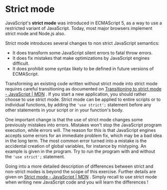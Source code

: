 # Strict mode

JavaScript's **strict mode** was introduced in ECMAScript 5, as a way to use a
restricted variant of JavaScript. Today, most major browsers implement strict
mode and Node.js also.

Strict mode introduces several changes to non strict JavaScript semantics:

* It does transform some JavaScript silent errors to fatal throw errors.
* It does fix mistakes that make optimizations by JavaScript engines difficult.
* It does prohibit some syntax likely to be defined in future versions of
  ECMAScript.

Transforming an existing code written without strict mode into strict mode
requires careful transitioning as documented
on  [Transitioning to strict mode - JavaScript | MDN](https://developer.mozilla.org/en-US/docs/Web/JavaScript/Reference/Strict_mode/Transitioning_to_strict_mode)
. If you start a new application, you should rather choose to use strict mode.
Strict mode can be applied to entire scripts or to individual functions, by
adding the `'use strict';` statement before any other statements in your 
script or in your function's body.

One important change is that the use of strict mode changes some previously 
mistakes into errors. Mistakes won't stop the JavaScript program execution, 
while errors will. The reason for this is that JavaScript engines accepts 
some errors for an immediate problem fix, which may be a bad idea in the 
long term. The most common error turned into a mistake is the accidental 
creation of global variables, for instance by mistyping. An example is given 
in the program. Try to run the program with and without the `'use strict';` 
statement. 

Going into a more detailed description of differences between strict and 
non-strict modes is beyond the scope of this exercise. Further details are given
on  [Strict mode - JavaScript | MDN](https://developer.mozilla.org/en-US/docs/Web/JavaScript/Reference/Strict_mode)
. Simply recall to use strict mode when writing new JavaScript code and you will
learn the differences !

